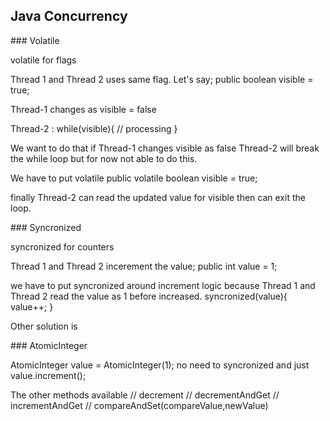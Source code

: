 ## Java Concurrency


### Volatile

volatile for flags

Thread 1 and Thread 2 uses same flag. Let's say;
public boolean visible = true;

Thread-1 changes as visible = false

Thread-2 : 
while(visible){
  // processing 
}

We want to do that if Thread-1 changes visible as false Thread-2 will break the while loop but for now not able to do this.

We have to put volatile
public volatile boolean visible = true;

finally Thread-2 can read the updated value for visible then can exit the loop.

### Syncronized

syncronized for counters

Thread 1 and Thread 2 incerement the value;
public int value = 1;

we have to put syncronized around increment logic because Thread 1 and Thread 2 read the value as 1 before increased.
syncronized(value){
  value++;
}

Other solution is 

### AtomicInteger

AtomicInteger value = AtomicInteger(1);
no need to syncronized and just value.increment(); 

The other methods available 
// decrement
// decrementAndGet
// incrementAndGet
// compareAndSet(compareValue,newValue)

